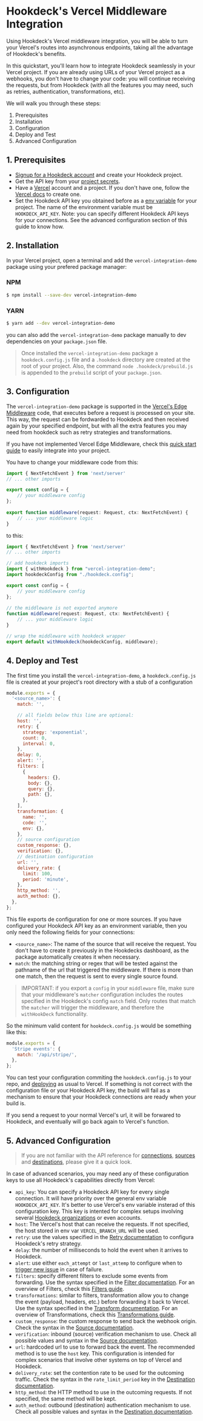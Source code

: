 # Hookdeck's Vercel Middleware Integration

Using Hookdeck's Vercel middleware integration, you will be able to turn your Vercel's routes into asynchronous endpoints, taking all the advantage of Hookdeck's benefits.

In this quickstart, you'll learn how to integrate Hookdeck seamlessly in your Vercel project. If you are already using URLs of your Vercel project as a webhooks, you don't have to change your code: you will continue receiving the requests, but from Hookdeck (with all the features you may need, such as retries, authentication, transformations, etc).

We will walk you through these steps:

1. Prerequisites
2. Installation
3. Configuration
4. Deploy and Test
5. Advanced Configuration

## 1. Prerequisites

  - [Signup for a Hookdeck account](https://dashboard.hookdeck.com/signup) and create your Hookdeck project.
  - Get the API key from your [project secrets](https://dashboard.hookdeck.com/settings/project/secrets).
  - Have a [Vercel](https://vercel.com/) account and a project. If you don't have one, follow the [Vercel docs](https://vercel.com/docs) to create one.
  - Set the Hookdeck API key you obtained before as a [env variable](https://vercel.com/docs/projects/environment-variables)
for your project. The name of the environment variable must be `HOOKDECK_API_KEY`. Note: you can specify different Hookdeck API keys for your connections. See the advanced configuration section of this guide to know how.


## 2. Installation

In your Vercel project, open a terminal and add the `vercel-integration-demo` package using your prefered package manager:

### NPM

```bash
$ npm install --save-dev vercel-integration-demo
```

### YARN

```bash
$ yarn add --dev vercel-integration-demo
```

you can also add the `vercel-integration-demo` package manually to dev dependencies on your `package.json` file.

> Once installed the `vercel-integration-demo` package a `hookdeck.config.js` file and a `.hookdeck` directory are created at the root of your project. Also, the command `node .hookdeck/prebuild.js` is appended to the `prebuild` script of your `package.json`.


## 3. Configuration

The `vercel-integration-demo` package is supported in the [Vercel's Edge
Middleware](https://vercel.com/docs/functions/edge-middleware) code, that executes before a request is processed on your site. This way, the request can be fordwarded to Hookdeck and then received again by your specified endpoint, but with all the extra features you may need from hookdeck such as retry strategies and transformations.

If you have not implemented Vercel Edge Middleware, check this [quick start
guide](https://vercel.com/docs/functions/edge-middleware) to easily integrate into your project.


You have to change your middleware code from this:

```typescript
import { NextFetchEvent } from 'next/server'
// ... other imports

export const config = {
    // your middleware config
};
 
export function middleware(request: Request, ctx: NextFetchEvent) {
    // ... your middleware logic
}
```

to this:

```typescript
import { NextFetchEvent } from 'next/server'
// ... other imports

// add hookdeck imports
import { withHookdeck } from "vercel-integration-demo";
import hookdeckConfig from "./hookdeck.config";

export const config = {
    // your middleware config
};
 
// the middleware is not exported anymore
function middleware(request: Request, ctx: NextFetchEvent) {
    // ... your middleware logic
}

// wrap the middleware with hookdeck wrapper
export default withHookdeck(hookdeckConfig, middleware);
```


## 4. Deploy and Test

The first time you install the `vercel-integration-demo`, a `hookdeck.config.js` file is created at your project's root directory with a stub of a configuration

```javascript
module.exports = {
  '<source_name>': {
    match: '',

    // all fields below this line are optional:
    host: '',
    retry: {
      strategy: 'exponential',
      count: 0,
      interval: 0,
    },
    delay: 0,
    alert: '',
    filters: [
      {
        headers: {},
        body: {},
        query: {},
        path: {},
      },
    ],
    transformation: {
      name: '',
      code: '',
      env: {},
    },
    // source configuration
    custom_response: {},
    verification: {},
    // destination configuration
    url: '',
    delivery_rate: {
      limit: 100,
      period: 'minute',
    },
    http_method: '',
    auth_method: {},
  },
};
```

This file exports de configuration for one or more sources. If you have configured your Hookdeck API key as an environment variable, then you only need the following fields for your connections:

- `<source_name>`: The name of the source that will receive the request. You don't
have to create it previously in the Hookdecks dashboard, as the package automatically creates it when necessary.
- `match`: the matching string or regex that will be tested against the pathname of the url that triggered the middleware. If there is more than one match, then the request is sent to every single source found.

> IMPORTANT: if you export a `config` in your `middleware` file, make sure that your middleware's `matcher` configuration includes the routes specified in the Hookdeck's config `match` field. Only routes that match the `matcher` will trigger the middleware, and therefore the `withHookDeck` functionality.

So the minimum valid content for `hookdeck.config.js` would be something like this:

```javascript
module.exports = {
  'Stripe events': {
    match: '/api/stripe/',
  },
};
```

You can test your configuration commiting the `hookdeck.config.js` to your repo, and [deploying](https://vercel.com/docs/deployments/overview) as usual to Vercel. If something is not correct with the configuration file or your Hookdeck API key, the build will fail as a mechanism to ensure that your Hookdeck connections are ready when your build is.

If you send a request to your normal Vercel's url, it will be forwared to Hookdeck, and eventually will go back again to Vercel's function.


## 5. Advanced Configuration

> If you are not familiar with the API reference for [connections](https://hookdeck.com/docs/api#connections), [sources](https://hookdeck.com/docs/api#sources) and [destinations](https://hookdeck.com/docs/api#sources), please give it a quick look.

In case of advanced scenarios, you may need any of these configuration keys to use all Hookdeck's capabilities directly from Vercel:

- `api_key`: You can specify a Hookdeck API key for every single connection. It will have priority over the general env variable `HOOKDECK_API_KEY`. It's better to use Vercel's env variable insterad of this configuration key. This key is intented for complex setups involving several [Hookdeck organizations](https://hookdeck.com/docs/organizations) or even accounts.
- `host`: The Vercel's host that can receive the requests. If not specified, the host stored in env var `VERCEL_BRANCH_URL` will be used.
- `retry`: use the values specified in the [Retry documentation](https://hookdeck.com/docs/api#retry) to configura Hookdeck's retry strategy.
- `delay`: the number of milliseconds to hold the event when it arrives to Hookdeck.
- `alert`: use either `each_attempt` or `last_attemp` to configure when to [trigger new issue](https://hookdeck.com/docs/issue-triggers) in case of failure.
- `filters`: specify different filters to exclude some events from forwarding. Use the syntax specified in the [Filter documentation](https://hookdeck.com/docs/api#filter). For an overview of Filters, check this [Filters guide](https://hookdeck.com/docs/filters).
- `transformations`: similar to filters, transformation allow you to change the event (payload, headers, etc.) before forwarding it back to Vercel. Use the syntax specified in the [Transform documentation](https://hookdeck.com/docs/api#transform). For an overview of Transformations, check this [Transformations guide](https://hookdeck.com/docs/transformations).
- `custom_response`: the custom response to send back the webhook origin. Check the syntax in the [Source documentation](https://hookdeck.com/docs/api#source-object).
- `verification`: inbound (source) verification mechanism to use. Check all possible values and syntax in the [Source documentation](https://hookdeck.com/docs/api#source-object).
- `url`: hardcoded url to use to forward back the event. The recommended method is to use the `host` key. This configuration is intended for complex scenarios that involve other systems on top of Vercel and Hookdeck.
- `delivery_rate`: set the contention rate to be used for the outcoming traffic. Check the syntax in the `rate_limit_period` key in the [Destination documentation](https://hookdeck.com/docs/api#destination-object).
- `http_method`: the HTTP method to use in the outcoming requests. If not specified, the same method will be kept.
- `auth_method`: outbound (destination) authentication mechanism to use. Check all possible values and syntax in the [Destination documentation](https://hookdeck.com/docs/api#destination-object).
